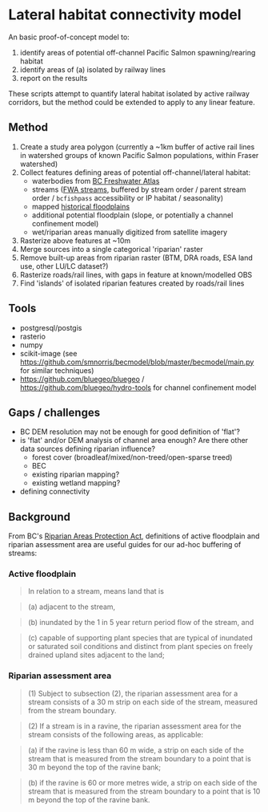 # Lateral habitat connectivity model

An basic proof-of-concept model to:

1. identify areas of potential off-channel Pacific Salmon spawning/rearing habitat
2. identify areas of (a) isolated by railway lines
3. report on the results

These scripts attempt to quantify lateral habitat isolated by active railway corridors, but the method could be extended to apply to any linear feature.


## Method

1. Create a study area polygon  (currently a ~1km buffer of active rail lines in watershed groups of known Pacific Salmon populations, within Fraser watershed)
2. Collect features defining areas of potential off-channel/lateral habitat:
    - waterbodies from [BC Freshwater Atlas](https://github.com/smnorris/fwapg)
    - streams ([FWA streams](https://github.com/smnorris/fwapg), buffered by stream order / parent stream order / `bcfishpass` accessibility or IP habitat / seasonality)
    - mapped [historical floodplains](https://catalogue.data.gov.bc.ca/dataset/mapped-floodplains-in-bc-historical)
    - additional potential floodplain (slope, or potentially a channel confinement model)
    - wet/riparian areas manually digitized from satellite imagery
3. Rasterize above features at ~10m
4. Merge sources into a single categorical 'riparian' raster
5. Remove built-up areas from riparian raster (BTM, DRA roads, ESA land use, other LU/LC dataset?)
6. Rasterize roads/rail lines, with gaps in feature at known/modelled OBS
7. Find 'islands' of isolated riparian features created by roads/rail lines


## Tools

- postgresql/postgis
- rasterio
- numpy
- scikit-image (see https://github.com/smnorris/becmodel/blob/master/becmodel/main.py for similar techniques)
- https://github.com/bluegeo/bluegeo / https://github.com/bluegeo/hydro-tools for channel confinement model


## Gaps / challenges

- BC DEM resolution may not be enough for good definition of 'flat'?
- is 'flat' and/or DEM analysis of channel area enough? Are there other data sources defining riparian influence?
    + forest cover (broadleaf/mixed/non-treed/open-sparse treed)
    + BEC
    + existing riparian mapping?
    + existing wetland mapping?
- defining connectivity


## Background

From BC's [Riparian Areas Protection Act](https://www.canlii.org/en/bc/laws/regu/bc-reg-178-2019/latest/bc-reg-178-2019.html), definitions of active floodplain and riparian assessment area are useful guides for our ad-hoc buffering of streams:


### Active floodplain
> In relation to a stream, means land that is

>(a) adjacent to the stream,  

>(b) inundated by the 1 in 5 year return period flow of the stream, and

>(c) capable of supporting plant species that are typical of inundated or saturated soil conditions and distinct from plant species on freely drained upland sites adjacent to the land;


### Riparian assessment area
>(1) Subject to subsection (2), the riparian assessment area for a stream consists of a 30 m strip on each side of the stream, measured from the stream boundary.

> (2) If a stream is in a ravine, the riparian assessment area for the stream consists of the following areas, as applicable:

> (a) if the ravine is less than 60 m wide, a strip on each side of the stream that is measured from the stream boundary to a point that is 30 m beyond the top of the ravine bank;

> (b) if the ravine is 60 or more metres wide, a strip on each side of the stream that is measured from the stream boundary to a point that is 10 m beyond the top of the ravine bank.